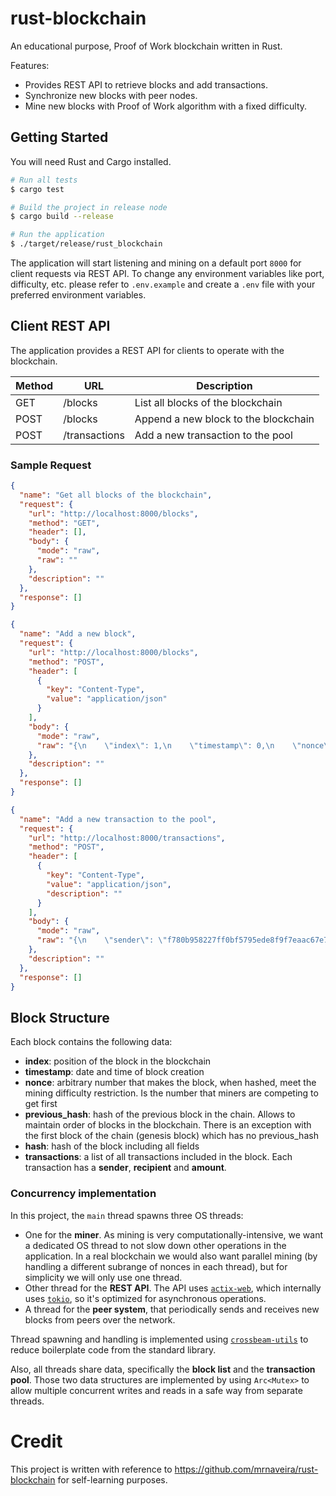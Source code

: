 # rust-blockchain

An educational purpose, Proof of Work blockchain written in Rust.

Features:

- Provides REST API to retrieve blocks and add transactions.
- Synchronize new blocks with peer nodes.
- Mine new blocks with Proof of Work algorithm with a fixed difficulty.

## Getting Started

You will need Rust and Cargo installed.

```bash
# Run all tests
$ cargo test

# Build the project in release node
$ cargo build --release

# Run the application
$ ./target/release/rust_blockchain
```

The application will start listening and mining on a default port `8000` for client requests via REST API. To change any environment variables like port, difficulty, etc. please refer to `.env.example` and create a `.env` file with your preferred environment variables.

## Client REST API

The application provides a REST API for clients to operate with the blockchain.

| Method | URL           | Description                          |
| ------ | ------------- | ------------------------------------ |
| GET    | /blocks       | List all blocks of the blockchain    |
| POST   | /blocks       | Append a new block to the blockchain |
| POST   | /transactions | Add a new transaction to the pool    |

### Sample Request

```json
{
  "name": "Get all blocks of the blockchain",
  "request": {
    "url": "http://localhost:8000/blocks",
    "method": "GET",
    "header": [],
    "body": {
      "mode": "raw",
      "raw": ""
    },
    "description": ""
  },
  "response": []
}
```

```json
{
  "name": "Add a new block",
  "request": {
    "url": "http://localhost:8000/blocks",
    "method": "POST",
    "header": [
      {
        "key": "Content-Type",
        "value": "application/json"
      }
    ],
    "body": {
      "mode": "raw",
      "raw": "{\n    \"index\": 1,\n    \"timestamp\": 0,\n    \"nonce\": 0,\n    \"previous_hash\": \"0x0\",\n    \"hash\": \"0x0\",\n    \"transactions\": [\n        {\n            \"sender\": \"0\",\n            \"recipient\": \"1\",\n            \"amount\": 1000\n        },\n        {\n            \"sender\": \"0\",\n            \"recipient\": \"2\",\n            \"amount\": 1000\n        }\n    ]\n}"
    },
    "description": ""
  },
  "response": []
}
```

```json
{
  "name": "Add a new transaction to the pool",
  "request": {
    "url": "http://localhost:8000/transactions",
    "method": "POST",
    "header": [
      {
        "key": "Content-Type",
        "value": "application/json",
        "description": ""
      }
    ],
    "body": {
      "mode": "raw",
      "raw": "{\n    \"sender\": \"f780b958227ff0bf5795ede8f9f7eaac67e7e06666b043a400026cbd421ce28e\",\n    \"recipient\": \"51df097c03c0a6e64e54a6fce90cb6968adebd85955917ed438e3d3c05f2f00f\",\n    \"amount\": 1002\n}"
    },
    "description": ""
  },
  "response": []
}
```

## Block Structure

Each block contains the following data:

- **index**: position of the block in the blockchain
- **timestamp**: date and time of block creation
- **nonce**: arbitrary number that makes the block, when hashed, meet the mining difficulty restriction. Is the number that miners are competing to get first
- **previous_hash**: hash of the previous block in the chain. Allows to maintain order of blocks in the blockchain. There is an exception with the first block of the chain (genesis block) which has no previous_hash
- **hash**: hash of the block including all fields
- **transactions**: a list of all transactions included in the block. Each transaction has a **sender**, **recipient** and **amount**.

### Concurrency implementation

In this project, the `main` thread spawns three OS threads:

- One for the **miner**. As mining is very computationally-intensive, we want a dedicated OS thread to not slow down other operations in the application. In a real blockchain we would also want parallel mining (by handling a different subrange of nonces in each thread), but for simplicity we will only use one thread.
- Other thread for the **REST API**. The API uses [`actix-web`](https://github.com/actix/actix-web), which internally uses [`tokio`](https://crates.io/crates/tokio), so it's optimized for asynchronous operations.
- A thread for the **peer system**, that periodically sends and receives new blocks from peers over the network.

Thread spawning and handling is implemented using [`crossbeam-utils`](https://crates.io/crates/crossbeam-utils) to reduce boilerplate code from the standard library.

Also, all threads share data, specifically the **block list** and the **transaction pool**. Those two data structures are implemented by using `Arc<Mutex>` to allow multiple concurrent writes and reads in a safe way from separate threads.

# Credit

This project is written with reference to https://github.com/mrnaveira/rust-blockchain for self-learning purposes.
